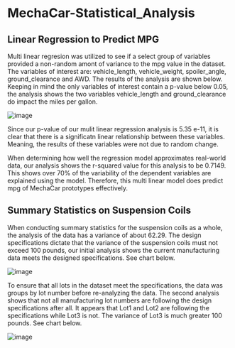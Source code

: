 # MechaCar-Statistical_Analysis

## Linear Regression to Predict MPG

Multi linear regresion was utilized to see if a select group of variables provided a non-random amont of variance to the mpg value in the dataset. The variables of interest are: vehicle_length, vehicle_weight, spoiler_angle, ground_clearance and AWD. The results of the analysis are shown below. 
Keeping in mind the only variables of interest contain a p-value below 0.05, the analysis shows the two variables vehicle_length and ground_clearance do impact the miles per gallon.

![image](https://user-images.githubusercontent.com/26393180/163731547-27cba22b-b8b1-4f4f-92af-c792812c3e53.png)

Since our p-value of our mulit linear regression analysis is 5.35 e-11, it is clear that there is a significatn linear relationship between these variables. Meaning, the results of these variables were not due to random change.

When determining how well the regression model approximates real-world data, our analysis shows the r-squared value for this analysis to be 0.7149. This shows over 70% of the variability of the dependent variables are explained using the model. Therefore, this multi linear model does predict mpg of MechaCar prototypes effectively. 

## Summary Statistics on Suspension Coils

When conducting summary statistics for the suspension coils as a whole, the analysis of the data has a variance of about 62.29. The design specifications dictate that the variance of the suspension coils must not exceed 100 pounds, our initial analysis shows the current manufacturing data meets the designed specifications. See chart below. 

![image](https://user-images.githubusercontent.com/26393180/163732868-fa04900d-a2b2-43b5-a31a-3eecf09b4436.png)

To ensure that all lots in the dataset meet the specifications, the data was groups by lot number before re-analyzing the data. The second analysis shows that not all manufacturing lot numbers are following the design specifications after all. It appears that Lot1 and Lot2 are following the specifications while Lot3 is not. The variance of Lot3 is much greater 100 pounds. See chart below.

![image](https://user-images.githubusercontent.com/26393180/163732940-0597e750-f849-495e-b8f9-1f205191f0c8.png)

